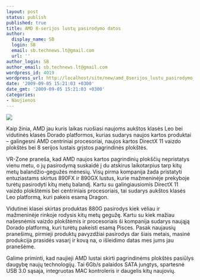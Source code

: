 ```yaml
---
layout: post
status: publish
published: true
title: AMD 8-serijos lustų pasirodymo datos
author:
  display_name: SB
  login: SB
  email: sb.technews.lt@gmail.com
  url: ''
author_login: SB
author_email: sb.technews.lt@gmail.com
wordpress_id: 4019
wordpress_url: http://localhost/site/new/amd_8serijos_lustu_pasirodymo_datos/
date: '2009-09-05 15:21:03 +0300'
date_gmt: '2009-09-05 15:21:03 +0300'
categories:
- Naujienos
---
```

<div class="imgright"><img src="http://t1.gstatic.com/images?q=tbn:mQBRTLawhqX5WM:http://xtreview.com/images/AMD%2520opteron%2520(Barcelona)%2520official%2520b3%25203.jpg"  /></div>
<p>Kaip žinia, AMD jau kuris laikas ruošiasi naujoms aukštos klasės Leo bei vidutinės klasės Dorado platformos, kurias sudarys naujos kartos produktai – galingesni AMD centriniai procesoriai, naujos kartos DirectX 11 vaizdo plokštės bei 8 serijos lustais grįstos pagrindinės plokštės.</p>
<p>VR-Zone praneša, kad AMD naujos kartos pagrindinių plokščių nepristatys vienu metu, o jų pasirodymą suskaidė į du atskirus laikotarpius tarp kitų metų balandžio-gegužės mėnesių. Visų pirma kompanija žada pristatyti entuziastams skirtus 890FX ir 890GX lustus, kurie mažmeninėje prekyboje turėtų pasirodyti kitų metų balandį. Kartu su galingiausiomis DirectX 11 vaizdo plokštėmis bei centriniais procesoriais, tai sudarys aukštos klasės Leo platformą, kuri pakeis esamą Dragon.</p>
<p>Vidutinei klasei skirtas produktas 880G pasirodys kiek vėliau ir mažmeninėje rinkoje rodysis kitų metų gegužę. Kartu su kiek mažiau našesnėmis vaizdo plokštėmis ir procesoriais ši kompanija sudarys naująją Dorado platformą, kuri turėtų pakeisti esamą Pisces. Pasak naujausių pranešimų, pirmieji produktų pavyzdžiai pasirodys dar šiais metais, masinė produkcija prasidės vasarį ir kovą na, o išleidimo datas mes jums jau pranešėme.</p>
<p>Galime priminti, kad naujieji AMD lustai skirti pagrindinėms plokštės pasiūlys daugybę naujų technologijų. Tai 6Gb/s palaidos SATA jungtys, spartesnė USB 3.0 sąsaja, integruotas MAC kontroleris ir daugelis kitų naujovių.<br /></p>
